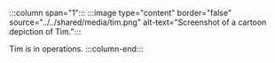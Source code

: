 :::column span="1":::
:::image type="content" border="false" source="../../shared/media/tim.png" alt-text="Screenshot of a cartoon depiction of Tim.":::

Tim is in operations.
:::column-end:::